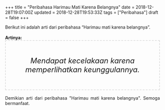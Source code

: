 +++
title = "Peribahasa Harimau Mati Karena Belangnya"
date = 2018-12-28T19:07:00Z
updated = 2018-12-28T19:53:33Z
tags = ["Peribahasa"]
draft = false
+++

<div dir="ltr" style="text-align: left;" trbidi="on"><div style="text-align: justify;">Berikut ini adalah arti dari peribahasa “Harimau mati karena belangnya”.</div><br /><div style="text-align: justify;"><b>Artinya:</b></div><div style="border: 2px dashed #ddd; font-size: 24px; height: auto; margin: 0 auto; padding: 50px; text-align: center; width: auto;"><i>Mendapat kecelakaan karena memperlihatkan keunggulannya.</i></div><br /><div style="text-align: justify;">Demikian arti dari peribahasa "Harimau mati karena belangnya". Semoga bermanfaat. </div></div>
